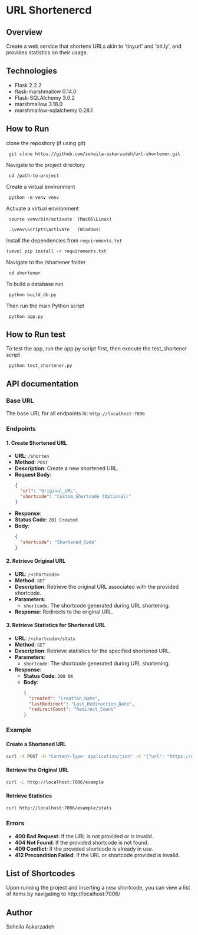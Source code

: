 # URL Shortenercd

## Overview 
Create a web service that shortens URLs akin to 'tinyurl' and 'bit.ly', and provides statistics on their usage.

## Technologies

- Flask 2.2.2
- flask-marshmallow 0.14.0
- Flask-SQLAlchemy 3.0.2
- marshmallow 3.18.0
- marshmallow-sqlalchemy 0.28.1

## How to Run 
clone the repository (if using git)

     git clone https://github.com/soheila-askarzadeh/url-shortener.git

Navigate to the project directory

     cd /path-to-project

Create a virtual environment

     python -m venv venv

Activate a virtual environment

     source venv/bin/activate  (MacOS\Linux)
      
     .\venv\Scripts\activate   (Windows)  

Install the dependencies from `requirements.txt`

    (vevn) pip install -r requirements.txt 

Navigate to the /shortener folder

     cd shortener

To build a database run

     python build_db.py

Then run the main Python script

     python app.py

## How to Run test 
To test the app, run the app.py script first, then execute the test_shortener script

     python test_shortener.py

## API documentation

### Base URL

The base URL for all endpoints is: `http://localhost:7006`

### Endpoints

#### 1. Create Shortened URL

- **URL**: `/shorten`
- **Method**: `POST`
- **Description**: Create a new shortened URL.
- **Request Body**:
  ```json
  {
    "url": "Original_URL",
    "shortcode": "Custom_Shortcode (Optional)"
  }
- **Response**:
- **Status Code**: `201 Created`
- **Body**:
  ```json
  {
    "shortcode": "Shortened_Code"
  }


#### 2. Retrieve Original URL

- **URL**: `/<shortcode>`
- **Method**: `GET`
- **Description**: Retrieve the original URL associated with the provided shortcode.
- **Parameters**:
  - `shortcode`: The shortcode generated during URL shortening.
- **Response**: Redirects to the original URL.

#### 3. Retrieve Statistics for Shortened URL

- **URL**: `/<shortcode>/stats`
- **Method**: `GET`
- **Description**: Retrieve statistics for the specified shortened URL.
- **Parameters**:
  - `shortcode`: The shortcode generated during URL shortening.
- **Response**:
  - **Status Code**: `200 OK`
  - **Body**:
    ```json
    {
      "created": "Creation_Date",
      "lastRedirect": "Last_Redirection_Date",
      "redirectCount": "Redirect_Count"
    }
    ```

### Example

#### Create a Shortened URL

```bash
curl -X POST -H "Content-Type: application/json" -d '{"url": "https://www.example.com", "shortcode": "example"}' http://localhost:7006/shorten
```
#### Retrieve the Original URL

```bash
curl -L http://localhost:7006/example
```

#### Retrieve Statistics

```bash
curl http://localhost:7006/example/stats
```
### Errors

- **400 Bad Request**: If the URL is not provided or is invalid.
- **404 Not Found**: If the provided shortcode is not found.
- **409 Conflict**: If the provided shortcode is already in use.
- **412 Precondition Failed**: If the URL or shortcode provided is invalid.

## List of Shortcodes
Upon running the project and inserting a new shortcode, you can view a list of items by navigating to http://localhost:7006/

## Author
   Soheila Askarzadeh 
